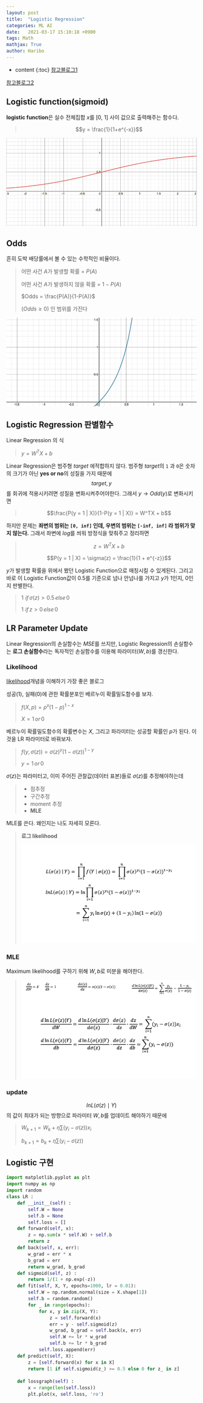 ```yaml
---
layout: post
title:  "Logistic Regression"
categories: ML AI
date:   2021-03-17 15:10:18 +0900
tags: Math
mathjax: True
author: Haribo
---
```

* content
{:toc}
[참고블로그1](https://ratsgo.github.io/machine%20learning/2017/04/02/logistic/)

[참고블로그2](https://datascienceschool.net/03%20machine%20learning/10.01%20%EB%A1%9C%EC%A7%80%EC%8A%A4%ED%8B%B1%20%ED%9A%8C%EA%B7%80%EB%B6%84%EC%84%9D.html)

## Logistic function(sigmoid)

**logistic function**은 실수 전체집합 $x$를 [0, 1] 사이 값으로 출력해주는 함수다.

> $$y = \frac{1}{1+e^{-x}}$$

![logistic function](/images/lr/logisticfunction.png)











## Odds

흔히 도박 배당률에서 볼 수 있는 수학적인 비율이다.

> 어떤 사건 $A$가 발생할 확률 = $P(A)$
>
> 어떤 사건 $A$가 발생하지 않을 확률 = $1-P(A)$
>
> $Odds = \frac{P(A)}{1-P(A)}$
>
> $(Odds \ge 0)$ 인 범위를 가진다

![odds](/images/lr/odds.png)

## Logistic Regression 판별함수

Linear Regression 의 식

> $y = W^TX + b$

Linear Regression은 범주형 $target$ 에적합하지 않다. 범주형 $target$의 `1` 과 `0`은 숫자의 크기가 아닌 **yes or no**의 성질을 가지 때문에 $$target, y$$를 회귀에 적용시키려면 성질을 변화시켜주어야한다. 그래서 $y \rightarrow Odd(y)$로 변화시키면

> $$\frac{P(y = 1 | X)}{1-P(y = 1 | X)} = W^TX + b$$

하지만 문제는 **좌변의 범위는 `[0, inf]` 인데, 우변의 범위는 `[-inf, inf]` 라 범위가 맞지 않는다.** 그래서 좌변에 $log$를 씌워 방정식을 맞춰주고 정리하면

> $$z = W^TX + b$$
>
> $$P(y = 1 | X) = \sigma(z) = \frac{1}{1 + e^{-z}}$$

$y$가 발생할 확률을 위에서 봤던 Logistic Function으로 매칭시킬 수 있게된다. 그리고 바로 이 Logistic Function값이 0.5를 기준으로 넘나 안넘나를 가지고 $y$가 $1$인지, $0$인지 판별한다.

> $1\, \, if \, \sigma(z) > 0.5 \, else \, 0$
>
> $1\, \,  if \, z > 0 \, else \, 0$

## LR Parameter Update

Linear Regression의 손실함수는 $MSE$를 쓰지만, Logistic Regression의 손실함수는 **로그 손실함수**라는 독자적인 손실함수를 이용해 파라미터($W, b$)를 갱신한다.

### Likelihood

[likelihood](https://jjangjjong.tistory.com/41)개념을 이해하기 가장 좋은 블로그

성공(1), 실패(0)에 관한 확률분포인 베르누이 확률밀도함수를 보자.

> $f(X, p) = p^{x} (1-p)^{1-x}$
>
> $X = 1 \, or \, 0$

베르누이 확률밀도함수의 확률변수는 $X$, 그리고 파라미터는 성공할 확률인 $p$가 된다. 이것을 LR 파라미터로 바꿔보자.

> $f(y, \sigma(z)) = \sigma(z)^{y} (1-\sigma(z))^{1-y}$
>
> $y = 1 \, or \, 0$

$\sigma(z)$는 파라미터고, 이미 주어진 관찰값(데이터 표본)들로 $\sigma(z)$를 추정해야하는데

> * 점추정
> * 구간추정
> * moment 추정
> * **MLE**

MLE를 쓴다. 왜인지는 나도 자세히 모른다.

> **로그 likelihood**
>
> ![log](/images/lr/L1.png)

### MLE

Maximum likelihood를 구하기 위해 $W, b$로 미분을 해야한다.

> ![](/images/lr/mle.png)

### update

$$lnL(\sigma(z) \mid Y)$$의 값이 최대가 되는 방향으로 파라미터 $W, b$를 업데이트 해야하기 때문에

> $W_{k+1} = W_{k} + \eta \sum (y_{i}-\sigma(z))x_{i}$
>
> $b_{k+1} = b_{k} + \eta \sum (y_{i}-\sigma(z))$

## Logistic 구현

```python
import matplotlib.pyplot as plt
import numpy as np
import random
class LR :
    def __init__(self) :
        self.W = None
        self.b = None
        self.loss = []
    def forward(self, x):
        z = np.sum(x * self.W) + self.b 
        return z
    def back(self, x, err):
        w_grad = err * x
        b_grad = err 
        return w_grad, b_grad
    def sigmoid(self, z) :
        return 1/(1 + np.exp(-z))
    def fit(self, X, Y, epochs=1000, lr = 0.01):
        self.W = np.random.normal(size = X.shape[1])
        self.b = random.random()
        for _ in range(epochs):
            for x, y in zip(X, Y):
                z = self.forward(x) 
                err = y - self.sigmoid(z)
                w_grad, b_grad = self.back(x, err)
                self.W += lr * w_grad
                self.b += lr * b_grad
            self.loss.append(err)
    def predict(self, X):
        z = [self.forward(x) for x in X]
        return [1 if self.sigmoid(z_) >= 0.5 else 0 for z_ in z]
    
    def lossgraph(self) :
        x = range(len(self.loss))
        plt.plot(x, self.loss, 'ro')
```

